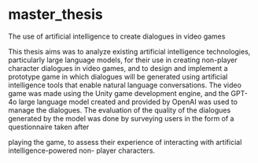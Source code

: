 # master_thesis
The use of artificial intelligence to create dialogues in video games

This thesis aims was to analyze existing artificial intelligence technologies, particularly large
language models, for their use in creating non-player character dialogues in video games, and
to design and implement a prototype game in which dialogues will be generated using artificial
intelligence tools that enable natural language conversations. The video game was made using
the Unity game development engine, and the GPT-4o large language model created and provided
by OpenAI was used to manage the dialogues. The evaluation of the quality of the dialogues
generated by the model was done by surveying users in the form of a questionnaire taken after

playing the game, to assess their experience of interacting with artificial intelligence-powered non-
player characters.

